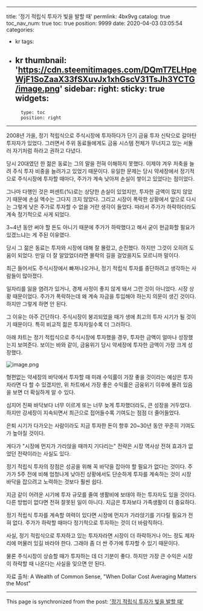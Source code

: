 
---
title: '정기 적립식 투자가 빛을 발할 때'
permlink: 4bx9vg
catalog: true
toc_nav_num: true
toc: true
position: 9999
date: 2020-04-03 03:05:54
categories:
- kr
tags:
- kr
thumbnail: 'https://cdn.steemitimages.com/DQmT7ELHpeWjF1SoZaaX33fSXuvJx1xhGscV31TsJh3YCTG/image.png'
sidebar:
    right:
        sticky: true
widgets:
    -
        type: toc
        position: right
---


2008년 가을, 정기 적립식으로 주식시장에 투자하다가 단기 금융 투자 신탁으로 갈아탄 투자자가 있었다. 그러면서 주위 동료들에게도 금융 시스템 전체가 무너지고 있는 서둘러 자기처럼 하라고 권하고 다녔다.


당시 20대였던 한 젊은 동료는 그의 말을 전혀 이해하지 못했다. 이제야 겨우 저축을 늘려 주식 투자 비중을 늘려가고 있었기 때문이다. 유일한 문제는 당시 약세장에서 정기적으로 주식시장에 투자할 때마다, 주가가 계속 낮아져 손실이 쌓이고 있었다는 점이었다.


그나마 다행인 것은 퍼센트(%)로는 상당한 손실이 있었지만, 투자한 금액이 많지 않았기 때문에 손실 액수는 그다지 크지 않았다. 그리고 시장이 폭락한 상황에서 앞으로 다시는 그렇게 낮은 주가로 투자할 수 없을 거란 생각이 들었다. 따라서 주가가 하락하더라도 계속 정기적으로 사게 되었다.


3~4년 동안 써야 할 돈도 아니기 때문에 주가가 하락했다고 해서 굳이 현금화할 필요가 있겠느냐는 게 주된 이유였다.


당시 그 젊은 동료는 투자와 시장에 대해 잘 몰랐고, 순진했다. 하지만 그것이 오히려 도움이 되었다. 만일 더 잘 알았었더라면 몰락의 길을 걸었을지도 모르니까 말이다.


최근 들어서도 주식시장에서 빠져나오거나, 정기 적립식 투자를 중단하려고 생각하는 사람들이 많아졌다.


일자리를 잃을 염려가 있거나, 경제 사정이 좋지 않게 돼서 그런 것이 아니었다. 시장 상황 때문이었다. 주가가 폭락하는데 왜 계속 자금을 투입해야 하는지 의문이 생긴 것이다. 하지만 그렇게 하면 안 된다.


그 이유는 아주 간단하다. 주식시장이 붕괴되었을 때가 생애 최고의 투자 시기가 될 것이기 때문이다. 특히 비교적 젊은 투자자일수록 더 그러하다.


아래 차트는 정기 적립식으로 주식시장에 투자했을 경우, 투자한 금액이 얼마나 성장했는지 보여준다. 보이는 바와 같이, 금융위기 당시 약세장에 투자한 금액이 가장 크게 성장했다.



![image.png](https://cdn.steemitimages.com/DQmT7ELHpeWjF1SoZaaX33fSXuvJx1xhGscV31TsJh3YCTG/image.png)



형편없는 약세장의 바닥에서 투자할 때 미래 수익률이 가장 좋을 것이라는 예상은 투자자라면 다 할 수 있겠지만, 위 차트에서 가장 좋은 수익률은 금융위기 이후에 몰려 있음을 보면 더 확실하게 알 수 있다.


심지어 진짜 바닥보다 너무 이르게 또는 너무 늦게 투자했더라도, 큰 성장을 거두었다. 하지만 강세장이 지속되면서 최근으로 접어들수록 기여도는 점점 더 줄어들었다.


은퇴 시기가 다가오는 사람이라도 지금 투자한 돈이 향후 20~30년 동안 꾸준히 기여도가 높아질 것이다.


게다가 "시장에 먼지가 가라앉을 때까지 기다리는" 전략은 시장 역사상 전혀 효과가 없었던 전략이라는 사실도 있다.


정기 적립식 투자의 장점은 성공을 위해 꼭 바닥을 잡아야 할 필요가 없다는 것이다. 주가가 5주 전에 비해 엄청나게 낮아진 상황에서도 단순하게 투자를 계속하는 것이 시장 바닥을 잡으려고 노력하는 것보다 훨씬 쉽다.


지금 같이 어려운 시기에 투자 규모를 줄여 생활비에 보태야 하는 투자자도 있을 것이다. 다른 방법이 없다면 전혀 잘못된 일이 아니다. 지금은 투자보다 가족생활이 더 중요하다.


정기 적립식 투자를 계속할 여력이 있다면 시장에 먼지가 가라앉기를 기다릴 필요가 전혀 없다. 주가가 하락할 때마다 정기적으로 투자하는 것이 더 바람직하다.


사실, 정기 적립식으로 투자하고 있는 투자자라면 시장이 더 하락하거나 어느 정도 제자리에 머물러 있길 바라야 한다. 그래야 좀 더 싼 주가에 투자할 수 있기 때문이다.


물론 주식시장이 상승할 때가 투자하는 데 더 기분이 좋다. 하지만 가장 큰 수익은 시장이 하락할 때 나온다는 사실을 잊으면 안 된다.


자료 출처: A Wealth of Common Sense, "When Dollar Cost Averaging Matters the Most"

- - -

This page is synchronized from the post: ['정기 적립식 투자가 빛을 발할 때'](https://steemit.com/@pius.pius/4bx9vg)
